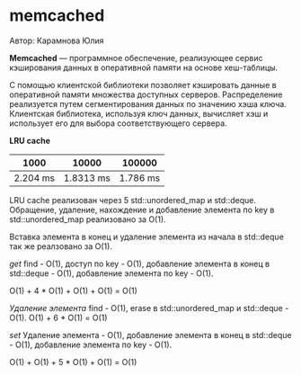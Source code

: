# memcached

Автор: Карамнова Юлия

<b>Memcached</b> — программное обеспечение, реализующее сервис кэширования данных в оперативной памяти на основе хеш-таблицы.

С помощью клиентской библиотеки позволяет кэшировать данные в оперативной памяти множества доступных серверов. Распределение реализуется путем сегментирования данных по значению хэша ключа. Клиентская библиотека, используя ключ данных, вычисляет хэш и использует его для выбора соответствующего сервера.

<b>LRU cache</b>

| 1000 | 10000 | 100000 |
|:-----------:|:------------:|:------------:|
|2.204 ms | 1.8313 ms| 1.786 ms|

LRU cache реализован через 5 std::unordered_map и std::deque.
Обращение, удаление, нахождение и добавление элемента по key в std::unordered_map реализовано за O(1).

Вставка элемента в конец и удаление элемента из начала в std::deque так же реалзовано за O(1).

<i>get</i>
find - O(1), доступ по key - O(1), добавление элемента в конец в std::deque - O(1), добавление элемента по key - O(1).

O(1) + 4 * O(1) + O(1) + O(1) = O(1)

<i>Удаление элемента</i>
find - O(1), erase в std::unordered_map и std::deque - O(1).
O(1) + 6 * O(1) = O(1)

<i>set</i>
Удаление элемента - O(1), добавление элемента в конец в std::deque - O(1), добавление элемента по key - O(1).

O(1) + O(1) + 5 * O(1) + O(1) = O(1)